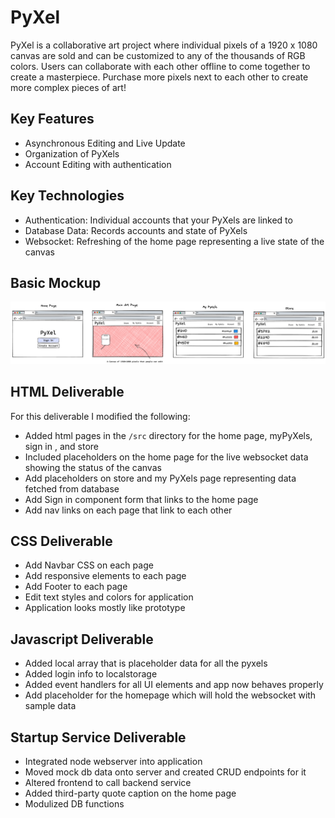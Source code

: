 # PyXel

PyXel is a collaborative art project where individual pixels of a 1920 x 1080 canvas are sold and can be customized to any of the thousands of RGB colors. Users can collaborate with each other offline to come together to create a masterpiece. Purchase more pixels next to each other to create more complex pieces of art!

## Key Features

* Asynchronous Editing and Live Update
* Organization of PyXels
* Account Editing with authentication

## Key Technologies
 * Authentication: Individual accounts that your PyXels are linked to
 * Database Data: Records accounts and state of PyXels
 * Websocket: Refreshing of the home page representing a live state of the canvas


## Basic Mockup

![Image](./docs/Prototype.png)	


## HTML Deliverable

For this deliverable I modified the following:

* Added html pages in the `/src` directory for the home page, myPyXels, sign in , and store
* Included placeholders on the home page for the live websocket data showing the status of the canvas
* Add placeholders on store and my PyXels page representing data fetched from database
* Add Sign in component form that links to the home page
* Add nav links on each page that link to each other

## CSS Deliverable
* Add Navbar CSS on each page
* Add responsive elements to each page
* Add Footer to each page
* Edit text styles and colors for application
* Application looks mostly like prototype

## Javascript Deliverable
* Added local array that is placeholder data for all the pyxels
* Added login info to localstorage
* Added event handlers for all UI elements and app now behaves properly
* Add placeholder for the homepage which will hold the websocket with sample data

## Startup Service Deliverable
* Integrated node webserver into application
* Moved mock db data onto server and created CRUD endpoints for it
* Altered frontend to call backend service
* Added third-party quote caption on the home page
* Modulized DB functions